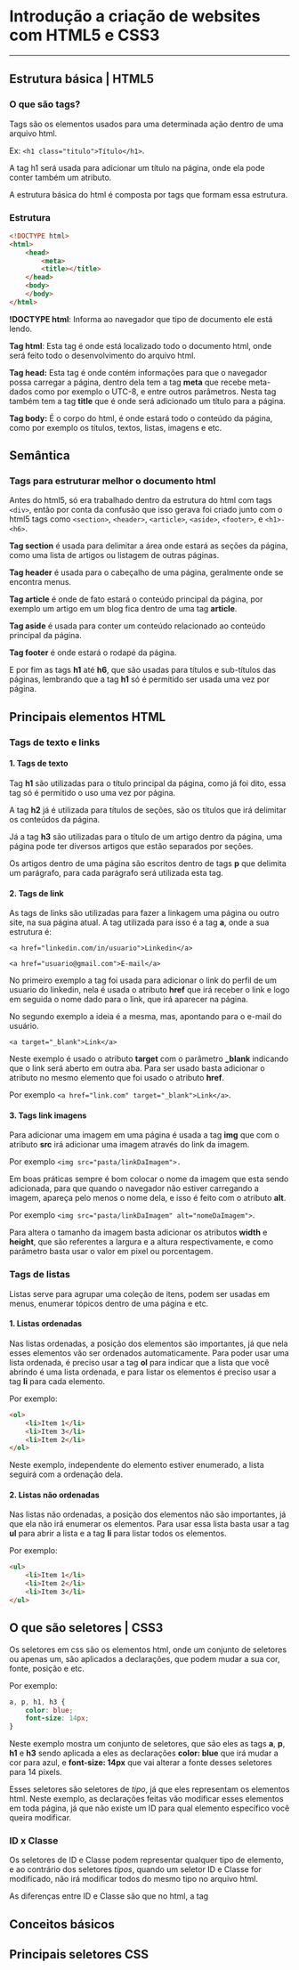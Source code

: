 # Introdução a criação de websites com HTML5 e CSS3

---

## Estrutura básica | HTML5

### O que são tags?

Tags são os elementos usados para uma determinada ação dentro de uma arquivo html. 

Ex: `<h1 class="titulo">Título</h1>`.

A tag h1 será usada para adicionar um título na página, onde ela pode conter também um atributo.

A estrutura básica do html é composta por tags que formam essa estrutura.

### Estrutura

```html
<!DOCTYPE html>
<html>
	<head>
		<meta>
		<title></title> 
	</head>
	<body>
	</body>
</html>
```

**!DOCTYPE html**: Informa ao navegador que tipo de documento ele está lendo.

**Tag html**: Esta tag é onde está localizado todo o documento html, onde será feito todo o desenvolvimento do arquivo html.

**Tag head:** Esta tag é onde contém informações para que o navegador possa carregar a página, dentro dela tem a tag **meta** que recebe meta-dados como por exemplo o UTC-8, e entre outros parâmetros. Nesta tag também tem a tag **title** que é onde será adicionado um título para a página.

**Tag body:** É o corpo do html, é onde estará todo o conteúdo da página, como por exemplo os títulos, textos, listas, imagens e etc.

## Semântica

### Tags para estruturar melhor o documento html

Antes do html5, só era trabalhado dentro da estrutura do html com tags `<div>`, então por conta da confusão que isso gerava foi criado junto com o html5 tags como `<section>`, `<header>`, `<article>`, `<aside>`, `<footer>`, e `<h1>-<h6>`.

**Tag section** é usada para delimitar a área onde estará as seções da página, como uma lista de artigos ou listagem de outras páginas.

**Tag header** é usada para o cabeçalho de uma página, geralmente onde se encontra menus.

**Tag article** é onde de fato estará o conteúdo principal da página, por exemplo um artigo em um blog fica dentro de uma tag **article**.

**Tag aside** é usada para conter um conteúdo relacionado ao conteúdo principal da página.

**Tag footer** é onde estará o rodapé da página.

E por fim as tags **h1** até **h6**, que são usadas para títulos e sub-títulos das páginas, lembrando que a tag **h1** só é permitido ser usada uma vez por página.

## Principais elementos HTML

### Tags de texto e links 

#### 1. Tags de texto

Tag **h1** são utilizadas para o título principal da página, como já foi dito, essa tag só é permitido o uso uma vez por página.

A tag **h2** já é utilizada para títulos de seções, são os títulos que irá delimitar os conteúdos da página.

Já a tag **h3** são utilizadas  para o título de um artigo dentro da página, uma página pode ter diversos artigos que estão separados por seções.

Os artigos dentro de uma página são escritos dentro de tags **p** que delimita um parágrafo, para cada parágrafo será utilizada esta tag.

#### 2. Tags de link

As tags de links são utilizadas para fazer a linkagem uma página ou outro site, na sua página atual. A tag utilizada para isso é a tag **a**, onde a sua estrutura é:

`<a href="linkedin.com/in/usuario">Linkedin</a>`

`<a href="usuario@gmail.com">E-mail</a>`

No primeiro exemplo a tag foi usada para adicionar o link do perfil de um usuario do linkedin, nela é usada o atributo **href** que irá receber o link e logo em seguida o nome dado para o link, que irá aparecer na página.

No segundo exemplo a ideia é a mesma, mas, apontando para o e-mail do usuário.

`<a target="_blank">Link</a>`

Neste exemplo é usado o atributo **target** com o parâmetro **_blank** indicando que o link será aberto em outra aba. Para ser usado basta adicionar o atributo no mesmo elemento que foi usado o atributo **href**.

Por exemplo `<a href="link.com" target="_blank">Link</a>`.

#### 3. Tags link imagens

Para adicionar uma imagem em uma página é usada a tag **img** que com o atributo **src** irá adicionar uma imagem através do link da imagem.

Por exemplo `<img src="pasta/linkDaImagem">.`

Em boas práticas sempre é bom colocar o nome da imagem que esta sendo adicionada, para que quando o navegador não estiver carregando a imagem, apareça pelo menos o nome dela, e isso é feito com o atributo **alt**.

Por exemplo `<img src="pasta/linkDaImagem" alt="nomeDaImagem">`.

Para altera o tamanho da imagem basta adicionar os atributos **width** e **height**, que são referentes a largura e a altura respectivamente, e como parâmetro basta usar o valor em pixel ou porcentagem.

### Tags de listas

Listas serve para agrupar uma coleção de itens, podem ser usadas em menus, enumerar tópicos dentro de uma página e etc.

#### 1. Listas ordenadas

Nas listas ordenadas, a posição dos elementos são importantes, já que nela esses elementos vão ser ordenados automaticamente. Para poder usar uma lista ordenada, é preciso usar a tag **ol** para indicar que a lista que você abrindo é uma lista ordenada, e para listar os elementos é preciso usar a tag **li** para cada elemento.

Por exemplo:

```html
<ol>
    <li>Item 1</li>
    <li>Item 3</li>
    <li>Item 2</li>
</ol>
```

Neste exemplo, independente do elemento estiver enumerado, a lista seguirá com a ordenação dela.

#### 2. Listas não ordenadas

Nas listas não ordenadas, a posição dos elementos não são importantes, já que ela não irá enumerar os elementos. Para usar essa lista basta usar a tag **ul** para abrir a lista e a tag **li** para listar todos os elementos.

Por exemplo:

```html
<ul>
    <li>Item 1</li>
    <li>Item 2</li>
    <li>Item 3</li>
</ul>
```

## O que são seletores | CSS3

Os seletores em css são os elementos html, onde um conjunto de seletores ou apenas um, são aplicados a declarações, que podem mudar a sua cor, fonte, posição e etc.

Por exemplo:

```css
a, p, h1, h3 {
    color: blue;
    font-size: 14px;
}
```

Neste exemplo mostra um conjunto de seletores, que são eles as tags **a**, **p**, **h1** e **h3** sendo aplicada a eles as declarações **color: blue** que irá mudar a cor para azul, e **font-size: 14px** que vai alterar a fonte desses seletores para 14 pixels.

Esses seletores são seletores de *tipo*, já que eles representam os elementos html. Neste exemplo, as declarações feitas vão modificar esses elementos em toda página, já que não existe um ID para qual elemento específico você queira modificar.

### ID x Classe

Os seletores de ID e Classe podem representar qualquer tipo de elemento, e ao contrário dos seletores *tipos*, quando um seletor ID e Classe for modificado, não irá modificar todos do mesmo tipo no arquivo html.

As diferenças entre ID e Classe são que no html, a tag



## Conceitos básicos



## Principais seletores CSS


